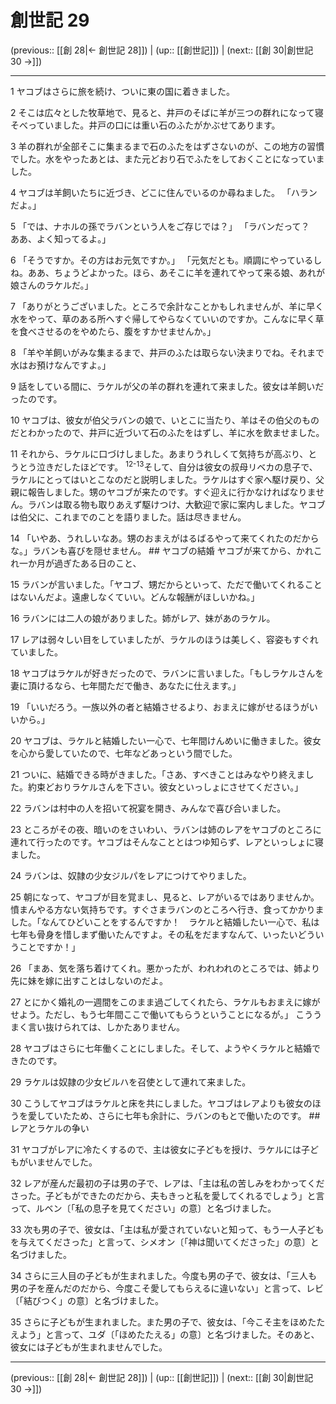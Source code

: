 # 創世記 29

(previous:: [[創 28|← 創世記 28]]) | (up:: [[創世記]]) | (next:: [[創 30|創世記 30 →]])

***




1 
ヤコブはさらに旅を続け、ついに東の国に着きました。 



2 
そこは広々とした牧草地で、見ると、井戸のそばに羊が三つの群れになって寝そべっていました。井戸の口には重い石のふたがかぶせてあります。 



3 
羊の群れが全部そこに集まるまで石のふたをはずさないのが、この地方の習慣でした。水をやったあとは、また元どおり石でふたをしておくことになっていました。 



4 
ヤコブは羊飼いたちに近づき、どこに住んでいるのか尋ねました。 「ハランだよ。」 



5 
「では、ナホルの孫でラバンという人をご存じでは？」 「ラバンだって？　ああ、よく知ってるよ。」 



6 
「そうですか。その方はお元気ですか。」 「元気だとも。順調にやっているしね。ああ、ちょうどよかった。ほら、あそこに羊を連れてやって来る娘、あれが娘さんのラケルだ。」 



7 
「ありがとうございました。ところで余計なことかもしれませんが、羊に早く水をやって、草のある所へすぐ帰してやらなくていいのですか。こんなに早く草を食べさせるのをやめたら、腹をすかせませんか。」 



8 
「羊や羊飼いがみな集まるまで、井戸のふたは取らない決まりでね。それまで水はお預けなんですよ。」 



9 
話をしている間に、ラケルが父の羊の群れを連れて来ました。彼女は羊飼いだったのです。 



10 
ヤコブは、彼女が伯父ラバンの娘で、いとこに当たり、羊はその伯父のものだとわかったので、井戸に近づいて石のふたをはずし、羊に水を飲ませました。 



11 
それから、ラケルに口づけしました。あまりうれしくて気持ちが高ぶり、とうとう泣きだしたほどです。 <sup class="versenum">12-13</sup>そして、自分は彼女の叔母リベカの息子で、ラケルにとってはいとこなのだと説明しました。ラケルはすぐ家へ駆け戻り、父親に報告しました。甥のヤコブが来たのです。すぐ迎えに行かなければなりません。ラバンは取る物も取りあえず駆けつけ、大歓迎で家に案内しました。ヤコブは伯父に、これまでのことを語りました。話は尽きません。 



14 
「いやあ、うれしいなあ。甥のおまえがはるばるやって来てくれたのだからな。」ラバンも喜びを隠せません。 ## ヤコブの結婚 ヤコブが来てから、かれこれ一か月が過ぎたある日のこと、 



15 
ラバンが言いました。「ヤコブ、甥だからといって、ただで働いてくれることはないんだよ。遠慮しなくていい。どんな報酬がほしいかね。」 



16 
ラバンには二人の娘がありました。姉がレア、妹があのラケル。 



17 
レアは弱々しい目をしていましたが、ラケルのほうは美しく、容姿もすぐれていました。 



18 
ヤコブはラケルが好きだったので、ラバンに言いました。「もしラケルさんを妻に頂けるなら、七年間ただで働き、あなたに仕えます。」 



19 
「いいだろう。一族以外の者と結婚させるより、おまえに嫁がせるほうがいいから。」 



20 
ヤコブは、ラケルと結婚したい一心で、七年間けんめいに働きました。彼女を心から愛していたので、七年などあっという間でした。 



21 
ついに、結婚できる時がきました。「さあ、すべきことはみなやり終えました。約束どおりラケルさんを下さい。彼女といっしょにさせてください。」 



22 
ラバンは村中の人を招いて祝宴を開き、みんなで喜び合いました。 



23 
ところがその夜、暗いのをさいわい、ラバンは姉のレアをヤコブのところに連れて行ったのです。ヤコブはそんなこととはつゆ知らず、レアといっしょに寝ました。 



24 
ラバンは、奴隷の少女ジルパをレアにつけてやりました。 



25 
朝になって、ヤコブが目を覚まし、見ると、レアがいるではありませんか。憤まんやる方ない気持ちです。すぐさまラバンのところへ行き、食ってかかりました。「なんてひどいことをするんですか！　ラケルと結婚したい一心で、私は七年も骨身を惜しまず働いたんですよ。その私をだますなんて、いったいどういうことですか！」 



26 
「まあ、気を落ち着けてくれ。悪かったが、われわれのところでは、姉より先に妹を嫁に出すことはしないのだよ。 



27 
とにかく婚礼の一週間をこのまま過ごしてくれたら、ラケルもおまえに嫁がせよう。ただし、もう七年間ここで働いてもらうということになるが。」 こううまく言い抜けられては、しかたありません。 



28 
ヤコブはさらに七年働くことにしました。そして、ようやくラケルと結婚できたのです。 



29 
ラケルは奴隷の少女ビルハを召使として連れて来ました。 



30 
こうしてヤコブはラケルと床を共にしました。ヤコブはレアよりも彼女のほうを愛していたため、さらに七年も余計に、ラバンのもとで働いたのです。 ## レアとラケルの争い 



31 
ヤコブがレアに冷たくするので、主は彼女に子どもを授け、ラケルには子どもがいませんでした。 



32 
レアが産んだ最初の子は男の子で、レアは、「主は私の苦しみをわかってくださった。子どもができたのだから、夫もきっと私を愛してくれるでしょう」と言って、ルベン〔「私の息子を見てください」の意〕と名づけました。 



33 
次も男の子で、彼女は、「主は私が愛されていないと知って、もう一人子どもを与えてくださった」と言って、シメオン〔「神は聞いてくださった」の意〕と名づけました。 



34 
さらに三人目の子どもが生まれました。今度も男の子で、彼女は、「三人も男の子を産んだのだから、今度こそ愛してもらえるに違いない」と言って、レビ〔「結びつく」の意〕と名づけました。 



35 
さらに子どもが生まれました。また男の子で、彼女は、「今こそ主をほめたたえよう」と言って、ユダ〔「ほめたたえる」の意〕と名づけました。そのあと、彼女には子どもが生まれませんでした。

***

(previous:: [[創 28|← 創世記 28]]) | (up:: [[創世記]]) | (next:: [[創 30|創世記 30 →]])
